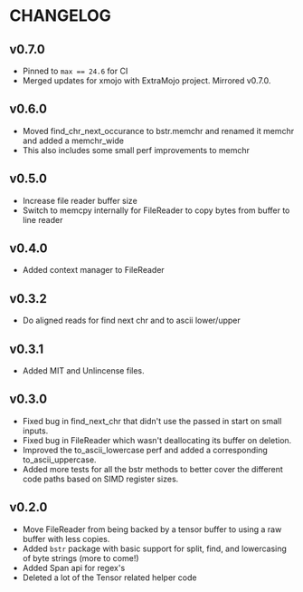 # CHANGELOG

## v0.7.0

- Pinned to `max == 24.6` for CI
- Merged updates for xmojo with ExtraMojo project. Mirrored v0.7.0.

## v0.6.0

- Moved find_chr_next_occurance to bstr.memchr and renamed it memchr and added a memchr_wide
- This also includes some small perf improvements to memchr

## v0.5.0

- Increase file reader buffer size
- Switch to memcpy internally for FileReader to copy bytes from buffer to line reader

## v0.4.0

- Added context manager to FileReader

## v0.3.2

- Do aligned reads for find next chr and to ascii lower/upper

## v0.3.1

- Added MIT and Unlincense files.

## v0.3.0

- Fixed bug in find_next_chr that didn't use the passed in start on small inputs.
- Fixed bug in FileReader which wasn't deallocating its buffer on deletion.
- Improved the to_ascii_lowercase perf and added a corresponding to_ascii_uppercase.
- Added more tests for all the bstr methods to better cover the different code paths based on SIMD register sizes.

## v0.2.0

- Move FileReader from being backed by a tensor buffer to using a raw buffer with less copies.
- Added `bstr` package with basic support for split, find, and lowercasing of byte strings (more to come!)
- Added Span api for regex's
- Deleted a lot of the Tensor related helper code
